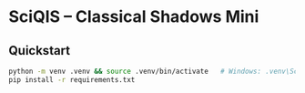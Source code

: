 # SciQIS – Classical Shadows Mini

## Quickstart
```bash
python -m venv .venv && source .venv/bin/activate   # Windows: .venv\Scripts\activate
pip install -r requirements.txt